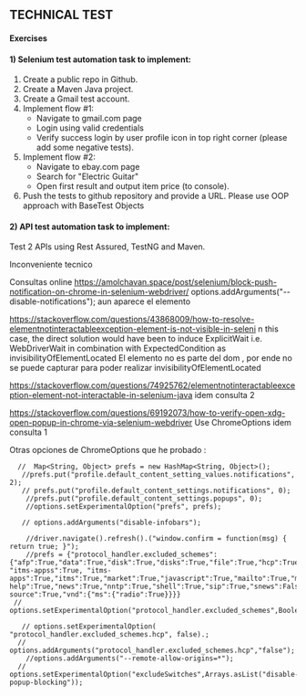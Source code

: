 ## <a name="api-exercises">TECHNICAL TEST</a>

#### Exercises
####  1) Selenium test automation task to implement:
1. Create a public repo in Github.
2. Create a Maven Java project.
3. Create a Gmail test account.
4. Implement flow #1:
   - Navigate to gmail.com page
   - Login using valid credentials
   - Verify success login by user profile icon in top right corner (please add some
     negative tests).
5. Implement flow #2:
   - Navigate to ebay.com page
   - Search for "Electric Guitar"
   - Open first result and output item price (to console).
6. Push the tests to github repository and provide a URL. Please use OOP
   approach with BaseTest Objects

#### 2) API test automation task to implement:

Test 2 APIs using Rest Assured, TestNG and Maven.


Inconveniente tecnico 


Consultas online
https://amolchavan.space/post/selenium/block-push-notification-on-chrome-in-selenium-webdriver/ 
options.addArguments("--disable-notifications"); aun aparece el elemento

https://stackoverflow.com/questions/43868009/how-to-resolve-elementnotinteractableexception-element-is-not-visible-in-seleni
n this case, the direct solution would have been to induce ExplicitWait i.e. WebDriverWait in combination with ExpectedCondition as invisibilityOfElementLocated 
El elemento no es parte del dom , por ende no se puede capturar para poder realizar invisibilityOfElementLocated

https://stackoverflow.com/questions/74925762/elementnotinteractableexception-element-not-interactable-in-selenium-java
idem consulta 2

https://stackoverflow.com/questions/69192073/how-to-verify-open-xdg-open-popup-in-chrome-via-selenium-webdriver
Use ChromeOptions 
idem consulta 1


Otras opciones de ChromeOptions que he probado :

      //  Map<String, Object> prefs = new HashMap<String, Object>();
       //prefs.put("profile.default_content_setting_values.notifications", 2);
       // prefs.put("profile.default_content_settings.notifications", 0);
        //prefs.put("profile.default_content_settings.popups", 0);
        //options.setExperimentalOption("prefs", prefs);

       // options.addArguments("disable-infobars");

        //driver.navigate().refresh().("window.confirm = function(msg) { return true; }");
        //prefs = {"protocol_handler.excluded_schemes":{"afp":True,"data":True,"disk":True,"disks":True,"file":True,"hcp":True,"intent":True, "itms-appss":True, "itms-apps":True,"itms":True,"market":True,"javascript":True,"mailto":True,"ms-help":True,"news":True,"nntp":True,"shell":True,"sip":True,"snews":False,"vbscript":True,"view-source":True,"vnd":{"ms":{"radio":True}}}}
     //   options.setExperimentalOption("protocol_handler.excluded_schemes",Boolean.TRUE);

       // options.setExperimentalOption( "protocol_handler.excluded_schemes.hcp", false).;
      //  options.addArguments("protocol_handler.excluded_schemes.hcp","false");
        //options.addArguments("--remote-allow-origins=*");
      // options.setExperimentalOption("excludeSwitches",Arrays.asList("disable-popup-blocking"));
